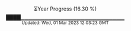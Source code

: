 <p align="center">
⏳Year Progress (16.30 %) <br>
████▁▁▁▁▁▁▁▁▁▁▁▁▁▁▁▁▁▁▁▁▁▁▁▁▁▁ <br>
<sub>Updated: Wed, 01 Mar 2023 12:03:23 GMT</sub>
</p>


